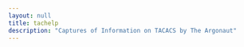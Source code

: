 ```yaml
---
layout: null
title: tachelp
description: "Captures of Information on TACACS by The Argonaut"
---
```

